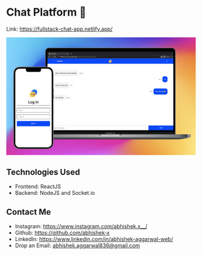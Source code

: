# Chat Platform 💬

Link: https://fullstack-chat-app.netlify.app/

![Cover Photo](Screenshot.png)

## Technologies Used
- Frontend: ReactJS
- Backend: NodeJS and Socket.io

## Contact Me
- Instagram: https://www.instagram.com/abhishek.x__/
- Github: https://github.com/abhishek-x
- LinkedIn: https://www.linkedin.com/in/abhishek-aggarwal-web/
- Drop an Email: abhishek.aggarwal836@gmail.com

